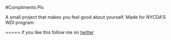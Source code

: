 #Compliments Pls

A small project that makes you feel good about yourself. Made for NYCDA'S WDI program.

=====
if you like this follow me on [twitter](https://wwww.twitter.com/ajhandler)

